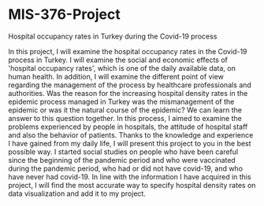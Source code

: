 # MIS-376-Project
Hospital occupancy rates in Turkey during the Covid-19 process



In this project, I will examine the hospital occupancy rates in the Covid-19 process in Turkey. I will examine the social and economic effects of 'hospital occupancy rates', which is one of the daily available data, on human health. In addition, I will examine the different point of view regarding the management of the process by healthcare professionals and authorities. Was the reason for the increasing hospital density rates in the epidemic process managed in Turkey was the mismanagement of the epidemic or was it the natural course of the epidemic? We can learn the answer to this question together. In this process, I aimed to examine the problems experienced by people in hospitals, the attitude of hospital staff and also the behavior of patients. Thanks to the knowledge and experience I have gained from my daily life, I will present this project to you in the best possible way. I started social studies on people who have been careful since the beginning of the pandemic period and who were vaccinated during the pandemic period, who had or did not have covid-19, and who have never had covid-19. In line with the information I have acquired in this project, I will find the most accurate way to specify hospital density rates on data visualization and add it to my project.
